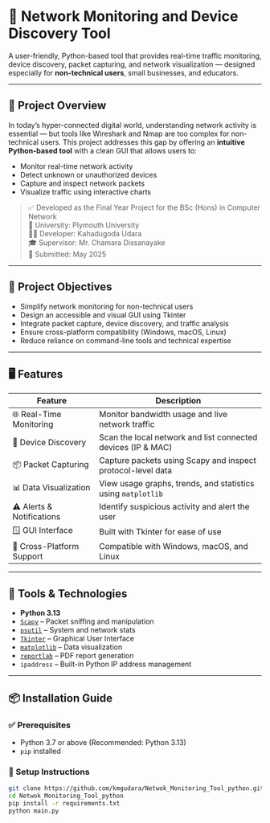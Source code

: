 # 🧠 Network Monitoring and Device Discovery Tool

A user-friendly, Python-based tool that provides real-time traffic monitoring, device discovery, packet capturing, and network visualization — designed especially for **non-technical users**, small businesses, and educators.

---

## 📌 Project Overview

In today’s hyper-connected digital world, understanding network activity is essential — but tools like Wireshark and Nmap are too complex for non-technical users. This project addresses this gap by offering an **intuitive Python-based tool** with a clean GUI that allows users to:

- Monitor real-time network activity
- Detect unknown or unauthorized devices
- Capture and inspect network packets
- Visualize traffic using interactive charts

> ✅ Developed as the Final Year Project for the BSc (Hons) in Computer Network  
> 🏫 University: Plymouth University  
> 🧑‍💻 Developer: Kahadugoda Udara  
> 🎓 Supervisor: Mr. Chamara Dissanayake  
> 📅 Submitted: May 2025

---

## 🎯 Project Objectives

- Simplify network monitoring for non-technical users
- Design an accessible and visual GUI using Tkinter
- Integrate packet capture, device discovery, and traffic analysis
- Ensure cross-platform compatibility (Windows, macOS, Linux)
- Reduce reliance on command-line tools and technical expertise

---

## 🖥 Features

| Feature                     | Description                                                                 |
|----------------------------|-----------------------------------------------------------------------------|
| 🌐 Real-Time Monitoring     | Monitor bandwidth usage and live network traffic                            |
| 🧭 Device Discovery         | Scan the local network and list connected devices (IP & MAC)                 |
| 📦 Packet Capturing         | Capture packets using Scapy and inspect protocol-level data                  |
| 📊 Data Visualization       | View usage graphs, trends, and statistics using `matplotlib`                 |
| ⚠️ Alerts & Notifications   | Identify suspicious activity and alert the user                              |
| 🪟 GUI Interface             | Built with Tkinter for ease of use                                           |
| 🔄 Cross-Platform Support   | Compatible with Windows, macOS, and Linux                                    |


---

## 🧰 Tools & Technologies

- **Python 3.13**
- [`Scapy`](https://scapy.readthedocs.io/en/latest/) – Packet sniffing and manipulation
- [`psutil`](https://psutil.readthedocs.io/en/latest/) – System and network stats
- [`Tkinter`](https://tkdocs.com/) – Graphical User Interface
- [`matplotlib`](https://matplotlib.org/) – Data visualization
- [`reportlab`](https://www.reportlab.com/) – PDF report generation
- `ipaddress` – Built-in Python IP address management

---

## 📦 Installation Guide

### ✅ Prerequisites

- Python 3.7 or above (Recommended: Python 3.13)
- `pip` installed

### 🔧 Setup Instructions

```bash
git clone https://github.com/kmgudara/Netwok_Monitoring_Tool_python.git
cd Netwok_Monitoring_Tool_python
pip install -r requirements.txt
python main.py
